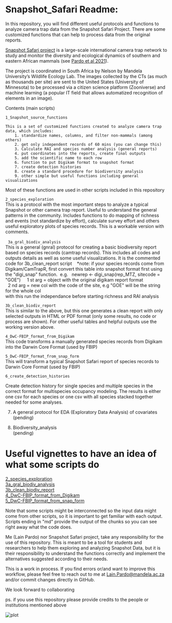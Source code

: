 
# Snapshot_Safari Readme:

In this repository, you will find different useful protocols and functions to analyze camera trap data from the Snapshot Safari Project.
There are some customized functions that can help to process data from the original reports.

[Snapshot Safari project](https://www.zooniverse.org/organizations/meredithspalmer/snapshot-safari) is a large-scale international camera
trap network to study and monitor the diversity and ecological dynamics of southern and eastern African mammals (see [Pardo et al 2021](https://sajs.co.za/article/view/8134)).

The project is coordinated in South Africa by Nelson by Mandela University’s Wildlife Ecology Lab. The images collected by the CTs 
(as much as thousands per site) are sent to the United States (University of Minnesota) to be processed via a citizen science platform 
(Zooniverse) and machine learning (a popular IT field that allows automatized recognition of elements in an image).

Contents (main scripts)

`1_Snapshot_source_functions`   

	This is a set of customized functions created to analyze camera trap data, which includes:  
	  	1. standardize names, columns, and filter non-mammals (among others)   
	  	2. get only independent records of 60 mins (you can change this)  
	  	3. Calculate RAI and species number analysis (general reports)  
	  	4. put coordinates into the reports, create final outputs  
	  	5. add the scientific name to each row  
	  	6. function to put Digikam format to snapshot format  
	  	7. create detection histories  
	  	8. create a standard procedure for biodiversity analysis  
	  	9. other simple but useful functions including general visualizations  

Most of these functions are used in other scripts included in this repository

`2_species_exploration`    
	This is a protocol with the most important steps to analyze a typical Snapshot or other camera trap report. Useful to understand the general patterns in the community. Includes functions to do mapping of richness and events (not standardize by effort), calculate survey effort and others useful exploratory plots of species records. This is a workable version with comments.

  
`3a_gral_biodiv_analysis`  
	This is a general (gnral) protocol for creating a basic biodiversity report based on species records (camtrap records).
	This includes all codes and outputs details as well as some useful visualizations. It is the commented code for 3b_clean_report script
 
 *note: if your species records come from Digikam/CamTrapR, first convert this table into snapshot format first using the "digi_snap" function. 
 e.g. 
 		newrep <- digi_snap(rep_MTZ, sitecode = "GOE")    
 		1 st arg = object with the original digikam report format  
 		2 nd arg = new col with the code of the site, e.g "GOE" will be the string for the whole col  
			with this run the independance before starting richness and RAI analysis  

`3b_clean_biodiv_report`   
  This is similar to the above, but this one generates a clean report with only selected outputs in HTML or PDF format (only some results, no code or process are shown). For other useful tables and helpful outputs use the working version above.
		

`4_DwC-FBIP_format_from_Digikam`   
This code transforms a manually generated species records from Digikam into the Darwin Core Format (used by FBIP)

`5_DwC-FBIP_format_from_snap_form`   
This will transform a typical Snapshot Safari report of species records to Darwin Core Format (used by FBIP)

`6_create_detection_histories`  

Create detection history for single species and multiple species in the  correct format for multispecies occupancy modeling. The results is either one csv for each species 
or one csv with all species stacked together needed for some analyses.

7. A general protocol for EDA (Exploratory Data Analysis) of covariates  
(pending)

8. Biodiversity_analysis   
(pending)

# Useful vignettes to have an idea of what some scripts do   

[2_species_exploration](https://rpubs.com/lepardov/819360)   
[3a_gral_biodiv_analysis](https://rpubs.com/lepardov/819625)  
[3b_clean_biodiv_report](https://rpubs.com/lepardov/819667)  
[4_DwC-FBIP_format_from_Digikam](https://rpubs.com/lepardov/819892)  
[5_DwC-FBIP_format_from_snap_form](https://rpubs.com/lepardov/819884)  


Note that some scripts might be interconnected so the input data might come from other scripts, so it is important to get familiar with each
output. Scripts ending in "md" provide the output of the chunks so you can see right away what the code does.

Me (Lain Pardo) nor Snapshot Safari project, take any responsibility for the use of this repository. This is meant to be a tool for
students and researchers to help them exploring and analyzing Snapshot Data, but it is their responsibility to understand the functions correctly and implement the alternatives suggested according to their needs.   

This is a work in process. If you find errors or/and want to improve this workflow, please feel free to reach out to me at Lain.Pardo@mandela.ac.za and/or commit changes directly in GitHub.  

We look forward to collaborating  

ps. if you use this repository please provide credits to the people or institutions mentioned above

![plot](https://github.com/[lepardov]/[Snapshot_Safari]/images/snapshotsafari_gral_logo.png")
